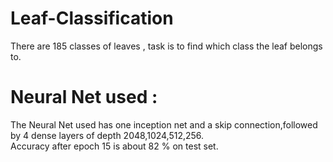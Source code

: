 # Leaf-Classification

There are 185 classes of leaves , task is to find which class the leaf belongs to.

# Neural Net used :

The Neural Net used has one inception net and a skip connection,followed by 4 dense layers of depth 2048,1024,512,256.  
Accuracy after epoch 15 is about 82 % on test set. 

